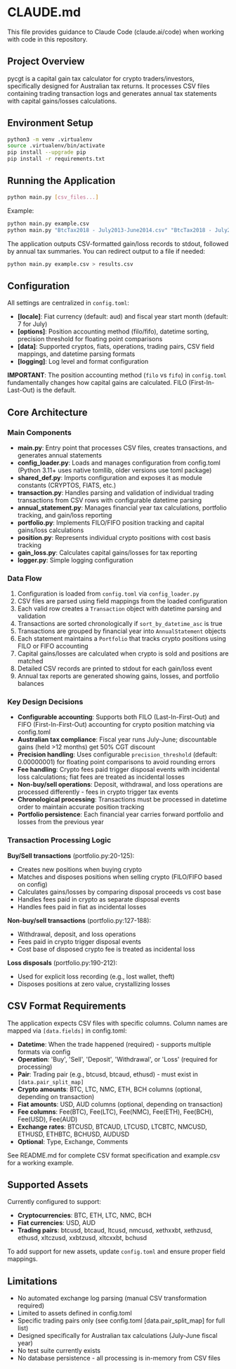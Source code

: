 # CLAUDE.md

This file provides guidance to Claude Code (claude.ai/code) when working with code in this repository.

## Project Overview

pycgt is a capital gain tax calculator for crypto traders/investors, specifically designed for Australian tax returns. It processes CSV files containing trading transaction logs and generates annual tax statements with capital gains/losses calculations.

## Environment Setup

```bash
python3 -m venv .virtualenv
source .virtualenv/bin/activate
pip install --upgrade pip
pip install -r requirements.txt
```

## Running the Application

```bash
python main.py [csv_files...]
```

Example:

```bash
python main.py example.csv
python main.py "BtcTax2018 - July2013-June2014.csv" "BtcTax2018 - July2014-June2015.csv"
```

The application outputs CSV-formatted gain/loss records to stdout, followed by annual tax summaries. You can redirect output to a file if needed:

```bash
python main.py example.csv > results.csv
```

## Configuration

All settings are centralized in `config.toml`:

- **[locale]**: Fiat currency (default: aud) and fiscal year start month (default: 7 for July)
- **[options]**: Position accounting method (filo/fifo), datetime sorting, precision threshold for floating point comparisons
- **[data]**: Supported cryptos, fiats, operations, trading pairs, CSV field mappings, and datetime parsing formats
- **[logging]**: Log level and format configuration

**IMPORTANT**: The position accounting method (`filo` vs `fifo`) in `config.toml` fundamentally changes how capital gains are calculated. FILO (First-In-Last-Out) is the default.

## Core Architecture

### Main Components

- **main.py**: Entry point that processes CSV files, creates transactions, and generates annual statements
- **config_loader.py**: Loads and manages configuration from config.toml (Python 3.11+ uses native tomllib, older versions use toml package)
- **shared_def.py**: Imports configuration and exposes it as module constants (CRYPTOS, FIATS, etc.)
- **transaction.py**: Handles parsing and validation of individual trading transactions from CSV rows with configurable datetime parsing
- **annual_statement.py**: Manages financial year tax calculations, portfolio tracking, and gain/loss reporting
- **portfolio.py**: Implements FILO/FIFO position tracking and capital gains/loss calculations
- **position.py**: Represents individual crypto positions with cost basis tracking
- **gain_loss.py**: Calculates capital gains/losses for tax reporting
- **logger.py**: Simple logging configuration

### Data Flow

1. Configuration is loaded from `config.toml` via `config_loader.py`
2. CSV files are parsed using field mappings from the loaded configuration
3. Each valid row creates a `Transaction` object with datetime parsing and validation
4. Transactions are sorted chronologically if `sort_by_datetime_asc` is true
5. Transactions are grouped by financial year into `AnnualStatement` objects
6. Each statement maintains a `Portfolio` that tracks crypto positions using FILO or FIFO accounting
7. Capital gains/losses are calculated when crypto is sold and positions are matched
8. Detailed CSV records are printed to stdout for each gain/loss event
9. Annual tax reports are generated showing gains, losses, and portfolio balances

### Key Design Decisions

- **Configurable accounting**: Supports both FILO (Last-In-First-Out) and FIFO (First-In-First-Out) accounting for crypto position matching via config.toml
- **Australian tax compliance**: Fiscal year runs July-June; discountable gains (held >12 months) get 50% CGT discount
- **Precision handling**: Uses configurable `precision_threshold` (default: 0.00000001) for floating point comparisons to avoid rounding errors
- **Fee handling**: Crypto fees paid trigger disposal events with incidental loss calculations; fiat fees are treated as incidental losses
- **Non-buy/sell operations**: Deposit, withdrawal, and loss operations are processed differently - fees in crypto trigger tax events
- **Chronological processing**: Transactions must be processed in datetime order to maintain accurate position tracking
- **Portfolio persistence**: Each financial year carries forward portfolio and losses from the previous year

### Transaction Processing Logic

**Buy/Sell transactions** (portfolio.py:20-125):
- Creates new positions when buying crypto
- Matches and disposes positions when selling crypto (FILO/FIFO based on config)
- Calculates gains/losses by comparing disposal proceeds vs cost base
- Handles fees paid in crypto as separate disposal events
- Handles fees paid in fiat as incidental losses

**Non-buy/sell transactions** (portfolio.py:127-188):
- Withdrawal, deposit, and loss operations
- Fees paid in crypto trigger disposal events
- Cost base of disposed crypto fee is treated as incidental loss

**Loss disposals** (portfolio.py:190-212):
- Used for explicit loss recording (e.g., lost wallet, theft)
- Disposes positions at zero value, crystallizing losses

## CSV Format Requirements

The application expects CSV files with specific columns. Column names are mapped via `[data.fields]` in config.toml:

- **Datetime**: When the trade happened (required) - supports multiple formats via config
- **Operation**: 'Buy', 'Sell', 'Deposit', 'Withdrawal', or 'Loss' (required for processing)
- **Pair**: Trading pair (e.g., btcusd, btcaud, ethusd) - must exist in `[data.pair_split_map]`
- **Crypto amounts**: BTC, LTC, NMC, ETH, BCH columns (optional, depending on transaction)
- **Fiat amounts**: USD, AUD columns (optional, depending on transaction)
- **Fee columns**: Fee(BTC), Fee(LTC), Fee(NMC), Fee(ETH), Fee(BCH), Fee(USD), Fee(AUD)
- **Exchange rates**: BTCUSD, BTCAUD, LTCUSD, LTCBTC, NMCUSD, ETHUSD, ETHBTC, BCHUSD, AUDUSD
- **Optional**: Type, Exchange, Comments

See README.md for complete CSV format specification and example.csv for a working example.

## Supported Assets

Currently configured to support:
- **Cryptocurrencies**: BTC, ETH, LTC, NMC, BCH
- **Fiat currencies**: USD, AUD
- **Trading pairs**: btcusd, btcaud, ltcusd, nmcusd, xethxxbt, xethzusd, ethusd, xltczusd, xxbtzusd, xltcxxbt, bchusd

To add support for new assets, update `config.toml` and ensure proper field mappings.

## Limitations

- No automated exchange log parsing (manual CSV transformation required)
- Limited to assets defined in config.toml
- Specific trading pairs only (see config.toml [data.pair_split_map] for full list)
- Designed specifically for Australian tax calculations (July-June fiscal year)
- No test suite currently exists
- No database persistence - all processing is in-memory from CSV files
